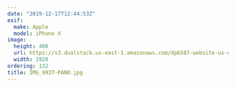 ```yaml
---
date: "2019-12-17T12:44:53Z"
exif:
  make: Apple
  model: iPhone X
image:
  height: 406
  url: https://s3.dualstack.us-east-1.amazonaws.com/dpb587-website-us-east-1/asset/gallery/2019-south-america/5affa334-3041-3662-6880-b6f09ef27bcc~1920.jpg
  width: 1920
ordering: 132
title: IMG_9937-PANO.jpg
---
```

